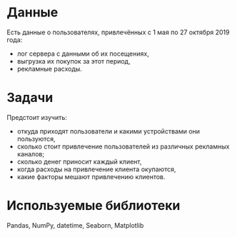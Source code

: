 # Данные
Есть данные о пользователях, привлечённых с 1 мая по 27 октября 2019 года:
* лог сервера с данными об их посещениях,
* выгрузка их покупок за этот период,
*	рекламные расходы.
# Задачи
Предстоит изучить:
*	откуда приходят пользователи и какими устройствами они пользуются,
*	сколько стоит привлечение пользователей из различных рекламных каналов;
*	сколько денег приносит каждый клиент,
*	когда расходы на привлечение клиента окупаются,
*	какие факторы мешают привлечению клиентов.
# Используемые библиотеки
Pandas, NumPy, datetime, Seaborn, Matplotlib
